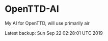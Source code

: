 # OpenTTD-AI
My AI for OpenTTD, will use primarily air

Latest backup: Sun Sep 22 02:28:01 UTC 2019
